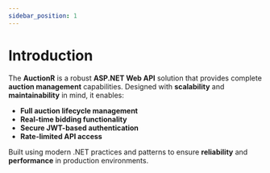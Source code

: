 ```yaml
---
sidebar_position: 1
---
```


# Introduction

The **AuctionR** is a robust **ASP.NET Web API** solution that provides complete **auction management** capabilities. Designed with **scalability** and **maintainability** in mind, it enables:

- **Full auction lifecycle management**
- **Real-time bidding functionality**
- **Secure JWT-based authentication**
- **Rate-limited API access**

Built using modern .NET practices and patterns to ensure **reliability** and **performance** in production environments.
